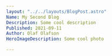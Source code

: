 ```yaml
---
layout: "../../layouts/BlogPost.astro"
Name: My Second Blog
Description: Some cool description
Published: 2021-09-11
Author: Olaf Olafson
HeroImageDescription: Some cool photo

---
```


 
